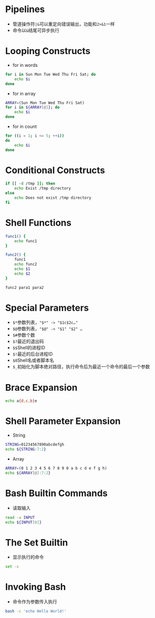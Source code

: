 # Pipelines
* 管道操作符`|&`可以重定向错误输出，功能和`2>&1`一样
* 命令以`&`结尾可异步执行

# Looping Constructs
* for in words
```sh
for i in Sun Mon Tue Wed Thu Fri Sat; do
    echo $i
done
```
* for in array
```sh
ARRAY=(Sun Mon Tue Wed Thu Fri Sat)
for i in ${ARRAY[@]}; do
    echo $i
done
```
* for in count
```sh
for ((i = 1; i <= 5; ++i))
do
    echo $i
done
```

# Conditional Constructs
```sh
if [[ -d /tmp ]]; then
    echo Exist /tmp directory
else
    echo Does not exist /tmp directory
fi
```

# Shell Functions
```sh
func1() {
    echo func1
}

func2() {
    func1
    echo func2
    echo $1
    echo $2
}

func2 para1 para2
```

# Special Parameters
* `$*`参数列表，`"$*" -> "$1c$2c…"`
* `$@`参数列表，`"$@" -> "$1" "$2" …`
* `$#`参数个数
* `$?`最近的退出码
* `$$`Shell的进程ID
* `$!`最近的后台进程ID
* `$0`Shell名或者脚本名
* `$_`初始化为脚本绝对路径，执行命令后为最近一个命令的最后一个参数

# Brace Expansion
```sh
echo a{d,c,b}e
```

# Shell Parameter Expansion
* String
```sh
STRING=01234567890abcdefgh
echo ${STRING:7:2}
```
* Array
```sh
ARRAY=(0 1 2 3 4 5 6 7 8 9 0 a b c d e f g h)
echo ${ARRAY[@]:7:2}
```

# Bash Builtin Commands
* 读取输入
```sh
read -a INPUT
echo ${INPUT[0]}
```

# The Set Builtin
* 显示执行的命令
```sh
set -x
```

# Invoking Bash
* 命令作为参数传入执行
```sh
bash -c 'echo Hello World!'
```
